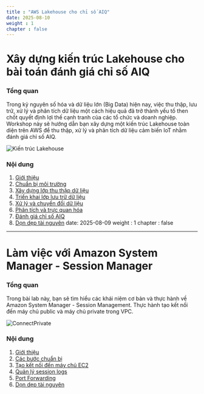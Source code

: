 ```yaml
---
title : "AWS Lakehouse cho chỉ số AIQ"
date: 2025-08-10
weight : 1 
chapter : false
---
```

# Xây dựng kiến trúc Lakehouse cho bài toán đánh giá chỉ số AIQ

### Tổng quan

Trong kỷ nguyên số hóa và dữ liệu lớn (Big Data) hiện nay, việc thu thập, lưu trữ, xử lý và phân tích dữ liệu một cách hiệu quả đã trở thành yếu tố then chốt quyết định lợi thế cạnh tranh của các tổ chức và doanh nghiệp. Workshop này sẽ hướng dẫn bạn xây dựng một kiến trúc Lakehouse toàn diện trên AWS để thu thập, xử lý và phân tích dữ liệu cảm biến IoT nhằm đánh giá chỉ số AIQ.

![Kiến trúc Lakehouse](./images/lakehouse-architecture.png) 

### Nội dung

 1. [Giới thiệu](1-introduce/)
 2. [Chuẩn bị môi trường](2-prerequiste/)
 3. [Xây dựng lớp thu thập dữ liệu](3-ingestion-layer/)
 4. [Triển khai lớp lưu trữ dữ liệu](4-storage-layer/)
 5. [Xử lý và chuyển đổi dữ liệu](5-processing-layer/)
 6. [Phân tích và trực quan hóa](6-analytics-layer/)
 7. [Đánh giá chỉ số AIQ](7-aiq-evaluation/)
 8. [Dọn dẹp tài nguyên](8-cleanup/)
date: 2025-08-09
weight : 1 
chapter : false
---
# Làm việc với Amazon System Manager - Session Manager

### Tổng quan

 Trong bài lab này, bạn sẽ tìm hiểu các khái niệm cơ bản và thực hành về Amazon System Manager - Session Management. Thực hành tạo kết nối đến máy chủ public và máy chủ private trong VPC.

![ConnectPrivate](./images/arc-log.png) 

### Nội dung

 1. [Giới thiệu](1-introduce/)
 2. [Các bước chuẩn bị](2-Prerequiste/)
 3. [Tạo kết nối đến máy chủ EC2](3-Accessibilitytoinstance/)
 4. [Quản lý session logs](4-s3log/)
 5. [Port Forwarding](5-Portfwd/)
 6. [Dọn dẹp tài nguyên](6-cleanup/)
